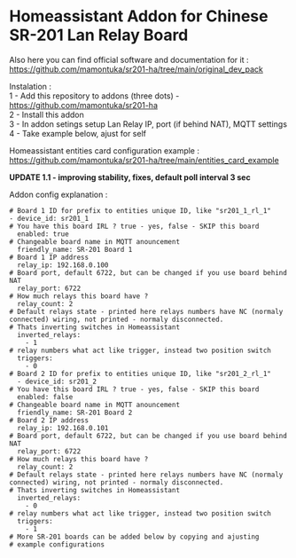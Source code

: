 # <b>Homeassistant Addon for Chinese SR-201 Lan Relay Board</b> </br>

Also here you can find official software and documentation for it : </br>
https://github.com/mamontuka/sr201-ha/tree/main/original_dev_pack

Instalation : </br>
1 - Add this repository to addons (three dots) - https://github.com/mamontuka/sr201-ha </br>
2 - Install this addon </br>
3 - In addon setings setup Lan Relay IP, port (if behind NAT), MQTT settings </br>
4 - Take example below, ajust for self </br>

Homeassistant entities card configuration example : https://github.com/mamontuka/sr201-ha/tree/main/entities_card_example </br>

**UPDATE 1.1 - improving stability, fixes, default poll interval 3 sec** </br>

Addon config explanation : </br>

    # Board 1 ID for prefix to entities unique ID, like "sr201_1_rl_1"
    - device_id: sr201_1
    # You have this board IRL ? true - yes, false - SKIP this board
      enabled: true
    # Changeable board name in MQTT anouncement
      friendly_name: SR-201 Board 1
    # Board 1 IP address
      relay_ip: 192.168.0.100
    # Board port, default 6722, but can be changed if you use board behind NAT
      relay_port: 6722
    # How much relays this board have ?
      relay_count: 2
    # Default relays state - printed here relays numbers have NC (normaly connected) wiring, not printed - normaly disconnected.
    # Thats inverting switches in Homeassistant
      inverted_relays:
        - 1
    # relay numbers what act like trigger, instead two position switch
      triggers:
        - 0
    # Board 2 ID for prefix to entities unique ID, like "sr201_2_rl_1"
      - device_id: sr201_2
    # You have this board IRL ? true - yes, false - SKIP this board
      enabled: false
    # Changeable board name in MQTT anouncement
      friendly_name: SR-201 Board 2
    # Board 2 IP address
      relay_ip: 192.168.0.101
    # Board port, default 6722, but can be changed if you use board behind NAT
      relay_port: 6722
    # How much relays this board have ?
      relay_count: 2
    # Default relays state - printed here relays numbers have NC (normaly connected) wiring, not printed - normaly disconnected.
    # Thats inverting switches in Homeassistant
      inverted_relays:
        - 0
    # relay numbers what act like trigger, instead two position switch
      triggers:
        - 1
    # More SR-201 boards can be added below by copying and ajusting 
    # example configurations
